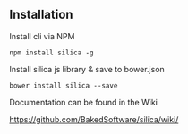 ## Installation
Install cli via NPM
```
npm install silica -g
```

Install silica js library & save to bower.json
```
bower install silica --save
```

Documentation can be found in the Wiki

https://github.com/BakedSoftware/silica/wiki/

